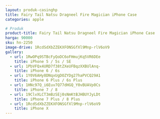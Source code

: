 ```yaml
---
layout: produk-casinghp
title: Fairy Tail Natsu Dragneel Fire Magician iPhone Case
categories: apple

# Produk
product-title: Fairy Tail Natsu Dragneel Fire Magician iPhone Case
harga: 90000
sku: hn-2250
image-drive: 1RcdSdXbZZEKXFONSGfXl9Mnp-rlV6oV9
gallery:
  - url: 1RwOPq9STBcFyQoDC6oFHmujKq5VR6DEe
    title: iPhone 5 / 5s / SE
  - url: 1PbVFQx4URD7f38tZXeUFBqzXXBUlAnq-
    title: iPhone 6 / 6s
  - url: 1Y0V6AHy8DNqxUgDOZYDg27haPVCQ29A1
    title: iPhone 6 Plus / 6s Plus
  - url: 1HNc97Q_i6Euv7Q77dHGQ_Y0vBUAVp0Cs
    title: iPhone 7 / 8
  - url: 19ClvXLCT3mBzSEj0sNmKtBJHBUYJyLDt
    title: iPhone 7 Plus / 8 Plus
  - url: 1RcdSdXbZZEKXFONSGfXl9Mnp-rlV6oV9
    title: iPhone X
---
```


